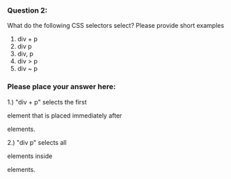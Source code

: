 ### Question 2: 

What do the following CSS selectors select? Please provide short examples

1.    div + p
2.    div p
3.    div, p
4.    div > p
5.    div ~ p

### Please place your answer here:

1.)	"div + p" selects the first <p> element that is placed immediately after <div> elements.  

2.) "div p" selects all <p> elements inside <div> elements.
